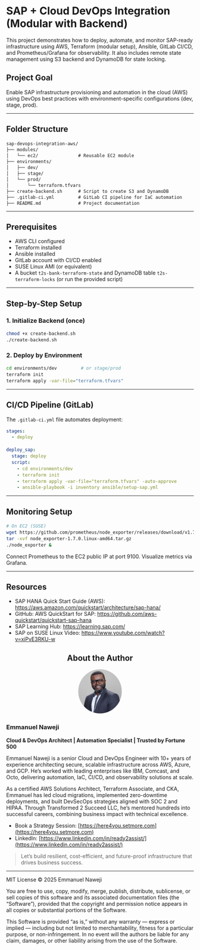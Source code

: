 # SAP + Cloud DevOps Integration (Modular with Backend)

This project demonstrates how to deploy, automate, and monitor SAP-ready infrastructure using AWS, Terraform (modular setup), Ansible, GitLab CI/CD, and Prometheus/Grafana for observability. It also includes remote state management using S3 backend and DynamoDB for state locking.

## Project Goal

Enable SAP infrastructure provisioning and automation in the cloud (AWS) using DevOps best practices with environment-specific configurations (dev, stage, prod).

---

## Folder Structure

```
sap-devops-integration-aws/
├── modules/
│   └── ec2/               # Reusable EC2 module
├── environments/
│   ├── dev/
│   ├── stage/
│   └── prod/
│       └── terraform.tfvars
├── create-backend.sh      # Script to create S3 and DynamoDB
├── .gitlab-ci.yml         # GitLab CI pipeline for IaC automation
├── README.md              # Project documentation
```

---

## Prerequisites

- AWS CLI configured
- Terraform installed
- Ansible installed
- GitLab account with CI/CD enabled
- SUSE Linux AMI (or equivalent)
- A bucket `t2s-bank-terraform-state` and DynamoDB table `t2s-terraform-locks` (or run the provided script)

---

## Step-by-Step Setup

### 1. Initialize Backend (once)
```bash
chmod +x create-backend.sh
./create-backend.sh
```

### 2. Deploy by Environment
```bash
cd environments/dev         # or stage/prod
terraform init
terraform apply -var-file="terraform.tfvars"
```

---

## CI/CD Pipeline (GitLab)

The `.gitlab-ci.yml` file automates deployment:
```yaml
stages:
  - deploy

deploy_sap:
  stage: deploy
  script:
    - cd environments/dev
    - terraform init
    - terraform apply -var-file="terraform.tfvars" -auto-approve
    - ansible-playbook -i inventory ansible/setup-sap.yml
```

---

## Monitoring Setup

```bash
# On EC2 (SUSE)
wget https://github.com/prometheus/node_exporter/releases/download/v1.7.0/node_exporter-1.7.0.linux-amd64.tar.gz
tar -xvf node_exporter-1.7.0.linux-amd64.tar.gz
./node_exporter &
```

Connect Prometheus to the EC2 public IP at port 9100. Visualize metrics via Grafana.

---

## Resources

- SAP HANA Quick Start Guide (AWS): https://aws.amazon.com/quickstart/architecture/sap-hana/
- GitHub: AWS QuickStart for SAP: https://github.com/aws-quickstart/quickstart-sap-hana
- SAP Learning Hub: https://learning.sap.com/
- SAP on SUSE Linux Video: https://www.youtube.com/watch?v=xiPvE3RKU-w

## <div align="center">About the Author</div>

<div align="center">
  <img src="assets/emmanuel-naweji.jpg" alt="Emmanuel Naweji" width="120" height="120" style="border-radius: 50%;" />
</div>

### **Emmanuel Naweji**  
**Cloud & DevOps Architect | Automation Specialist | Trusted by Fortune 500**

Emmanuel Naweji is a senior Cloud and DevOps Engineer with 10+ years of experience architecting secure, scalable infrastructure across AWS, Azure, and GCP. He’s worked with leading enterprises like IBM, Comcast, and Octo, delivering automation, IaC, CI/CD, and observability solutions at scale.

As a certified AWS Solutions Architect, Terraform Associate, and CKA, Emmanuel has led cloud migrations, implemented zero-downtime deployments, and built DevSecOps strategies aligned with SOC 2 and HIPAA. Through Transformed 2 Succeed LLC, he’s mentored hundreds into successful careers, combining business impact with technical excellence.

- Book a Strategy Session: [https://here4you.setmore.com](https://here4you.setmore.com)
- LinkedIn: [https://www.linkedin.com/in/ready2assist/](https://www.linkedin.com/in/ready2assist/)

> Let’s build resilient, cost-efficient, and future-proof infrastructure that drives business success.

-----

MIT License © 2025 Emmanuel Naweji

You are free to use, copy, modify, merge, publish, distribute, sublicense, or sell copies of this software and its associated documentation files (the “Software”), provided that the copyright and permission notice appears in all copies or substantial portions of the Software.

This Software is provided “as is,” without any warranty — express or implied — including but not limited to merchantability, fitness for a particular purpose, or non-infringement. In no event will the authors be liable for any claim, damages, or other liability arising from the use of the Software.

